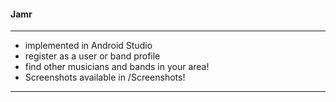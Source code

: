 #### Jamr
----------

* implemented in Android Studio
* register as a user or band profile
* find other musicians and bands in your area!
* Screenshots available in /Screenshots!
---------------
